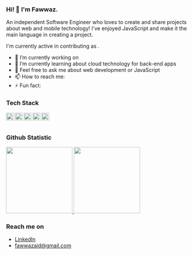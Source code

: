 ### Hi! 👋 I'm Fawwaz.

An independent Software Engineer who loves to create and share projects about web and mobile technology! I've enjoyed JavaScript and make it the main language in creating a project.

I'm currently active in contributing as .

- 🔭 I’m currently working on <a href=""></a>
- 🌱 I’m currently learning about cloud technology for back-end apps
- 💬 Feel free to ask me about web development or JavaScript
- 📫 How to reach me: 
- ⚡ Fun fact: 

### Tech Stack
  <a href="#"><img align="left" alt="JavaScript" title="JavaScript" width="21px" src="https://upload.wikimedia.org/wikipedia/commons/9/99/Unofficial_JavaScript_logo_2.svg" /></a>
  <a href="https://nodejs.org/"><img align="left" alt="NodeJS" title="NodeJS" width="21px" src="https://cdn-icons-png.flaticon.com/512/5968/5968322.png" /></a>
  <a href="https://reactjs.org/"><img align="left" alt="React" title="React" width="21px" src="https://cdn.worldvectorlogo.com/logos/react-2.svg" /></a>
  <a href="https://hapi.dev/"><img align="left" alt="Hapi" title="Hapi (NodeJS HTTP Framework)" width="21px" src="https://avatars.githubusercontent.com/u/3774533?s=200&v=4" /></a>
  <a href="https://nextjs.org/"><img align="left" alt="Next" title="Next (React SSR Framework)" width="21px" src="https://iconape.com/wp-content/files/gm/82643/svg/next-js.svg" /></a>
  <br>
  <br>
  
### Github Statistic
<p align="left">
<a href="https://github.com/fawwazaid">
  <img height="180em" src="https://github-readme-stats-eight-theta.vercel.app/api?username=fawwazaid&show_icons=true&theme=algolia&include_all_commits=true&count_private=true"/>
  <img height="180em" src="https://github-readme-stats-eight-theta.vercel.app/api/top-langs/?username=fawwazaid&layout=compact&langs_count=8&theme=algolia"/>
</a>
</p>

### Reach me on
- <a href="https://linkedin.com/in/fawwazaid/">LinkedIn</a>
- fawwazaid@gmail.com
  
